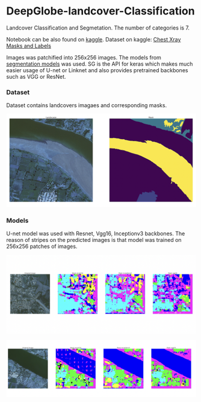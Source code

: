 # DeepGlobe-landcover-Classification
Landcover Classification and Segmetation. The number of categories is 7.

Notebook can be also found on [kaggle](https://www.kaggle.com/code/rostekus/deepglobe-land-cover-classification).
Dataset on kaggle: [Chest Xray Masks and Labels](https://www.kaggle.com/datasets/balraj98/deepglobe-land-cover-classification-dataset)

Images was patchified into 256x256 images.
The models from [segmentation models](https://github.com/qubvel/segmentation_models) was used. SG  is the API for keras which
makes much easier usage of U-net or Linknet and also provides pretrained backbones such as VGG or ResNet.


### Dataset
Dataset contains landcovers imagaes and corresponding masks.

<p align="center">
   <img src="./images/3.png" width="720">
 </p>
 
### Models
U-net model was used with Resnet, Vgg16, Inceptionv3 backbones.
The reason of stripes on the predicted images is that model was trained on 256x256 patches of images.

<p align="center">
   <img src="./images/1.png" width="720">
</p>
 <p align="center">
   <img src="./images/2.png" width="720">
 </p>
 

